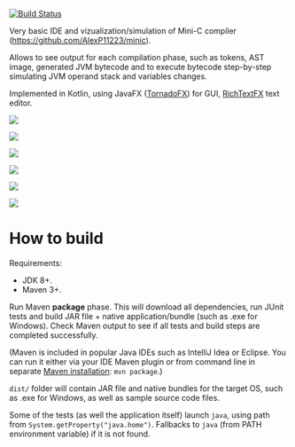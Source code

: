 
[![Build Status](https://travis-ci.org/AlexP11223/minic-edu-app.svg?branch=master)](https://travis-ci.org/AlexP11223/minic-edu-app)


Very basic IDE and vizualization/simulation of Mini-C compiler (https://github.com/AlexP11223/minic).

Allows to see output for each compilation phase, such as tokens, AST image, generated JVM bytecode and to execute bytecode step-by-step simulating JVM operand stack and variables changes.

Implemented in Kotlin, using JavaFX ([TornadoFX](https://github.com/edvin/tornadofx)) for GUI, [RichTextFX](https://github.com/TomasMikula/RichTextFX) text editor.

![](http://i.imgur.com/JH78kBw.png)

![](http://i.imgur.com/XCCLbFH.png)

![](http://i.imgur.com/57O4khA.png)

![](http://i.imgur.com/LGi5RWx.png)

![](http://i.imgur.com/WS6hgoQ.png)

![](http://i.imgur.com/RcyQyRq.png)
  
# How to build

Requirements:
- JDK 8+.
- Maven 3+.

Run Maven **package** phase. This will download all dependencies, run JUnit tests and build JAR file + native application/bundle (such as .exe for Windows). Check Maven output to see if all tests and build steps are completed successfully.

(Maven is included in popular Java IDEs such as IntelliJ Idea or Eclipse. You can run it either via your IDE Maven plugin or from command line in separate [Maven installation](https://maven.apache.org/install.html): `mvn package`.)

`dist/` folder will contain JAR file and native bundles for the target OS, such as .exe for Windows, as well as sample source code files.
 
Some of the tests (as well the application itself) launch `java`, using path from `System.getProperty("java.home")`. Fallbacks to `java` (from PATH environment variable) if it is not found.

